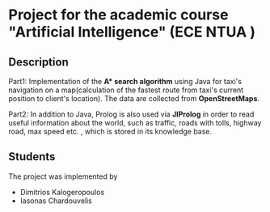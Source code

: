 # Project for the academic course "Artificial Intelligence" (ECE NTUA )

## Description

Part1: Implementation of the **A\* search algorithm** using Java for taxi's navigation on a map(calculation of the fastest route from taxi's current position to client's location). The data are collected from **OpenStreetMaps**. 
  
Part2: In addition to Java, Prolog is also used via **JIProlog** in order to read useful information about the world, such as traffic, roads with tolls, highway road, max speed etc. ,  which is stored in its knowledge base.

## Students

The project was implemented by 

* Dimitrios Kalogeropoulos
* Iasonas Chardouvelis
